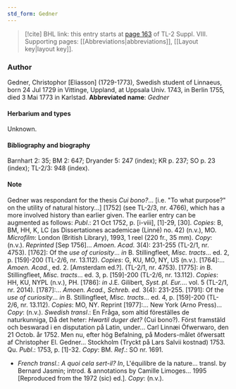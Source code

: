```yaml
---
std_form: Gedner
---
```


> [!cite] BHL link: this entry starts at [page 163](https://www.biodiversitylibrary.org/page/33258641) of TL-2 Suppl. VIII.
> Supporting pages: [[Abbreviations|abbreviations]], [[Layout key|layout key]].

### Author

Gedner, Christophor \[Eliasson\] (1729-1773), Swedish student of Linnaeus, born 24 Jul 1729 in Vittinge, Uppland, at Uppsala Univ. 1743, in Berlin 1755, died 3 Mai 1773 in Karlstad. 
**Abbreviated name**: *Gedner*

#### Herbarium and types

Unknown.

#### Bibliography and biography

Barnhart 2: 35; BM 2: 647; Dryander 5: 247 (index); KR p. 237; SO p. 23 (index); TL-2/3: 948 (index).

#### Note

Gedner was respondant for the thesis *Cui bono?*... \[i.e. "To what purpose?" on the utility of natural history...\] \[1752\] (see TL-2/3, nr. 4766), which has a more involved history than earlier given. The earlier entry can be augmented as follows:
*Publ*.: 21 Oct 1752, p. \[i-viii\], \[1\]-29, \[30\]. *Copies*: B, BM, HH, K, LC (as Dissertationes academicae (Linné) no. 42) (n.v.), MO. *Microfilm*: London (British Library), 1993, 1 reel (220 fr., 35 mm). *Copy*: (n.v.).
*Reprinted* \[Sep 1756\]... *Amoen. Acad.* 3(4): 231-255 (TL-2/1, nr. 4753). \[1762\]: Of the *use of curiosity*... *in* B. Stillingfleet, *Misc. tracts*... ed. 2, p. \[159\]-200 (TL-2/6, nr. 13.112). *Copies*: G, KU, MO, NY, US (n.v.).
\[1764\]:... *Amoen. Acad.*, ed. 2. \[Amsterdam ed.?\]. (TL-2/1, nr. 4753). \[1775\]: *in* B. Stillingfleet, *Misc. tracts*... ed. 3, p. \[159\]-200 (TL-2/6, nr. 13.112). *Copies*: HH, KU, NYPL (n.v.), PH.
\[1786\]: *in* J.E. Gilibert, *Syst. pl. Eur.*... vol. 5 (TL-2/1, nr. 2014). \[1787\]:... *Amoen. Acad., Schreb. ed.* 3(4): 231-255.
\[1791\]: Of the *use of curiosity*... *in* B. Stillingfleet, *Misc. tracts*... ed. 4, p. \[159\]-200 (TL-2/6, nr. 13.112). *Copies*: MO, NY. Reprint \[1977\]:... New York (Arno Press)... *Copy*: (n.v.). *Swedish transl*.: En Fråga, som altid föreställes de naturkunniga, Då det heter: *Hwartil duger det?* (Cui bono?). Först framstäld och beswarad i en disputation på Latin, under... Carl Linnæi Öfwerwaro, den 21 Octob. år 1752. Men nu, efter hög Befalning, på Moders-målet öfwersatt af Christopher El. Gedner... Stockholm (Tryckt på Lars Salvii kostnad) 1753. Qu. *Publ*.: 1753, p. \[1\]-32. *Copy*: BM.
*Ref*.: SO nr. 1691.
- *French transl*.: *A quoi cela sert-il? In*, L'équilibre de la nature... transl. by Bernard Jasmin; introd. & annotations by Camille Limoges... 1995 \[Reproduced from the 1972 (sic) ed.\]. *Copy*: (n.v.).


